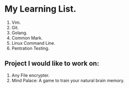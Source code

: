 # My Learning List. 

1. Vim. 
1. Git.
1. Golang. 
1. Common Mark. 
1. Linux Command Line. 
1. Pentration Testing. 

## Project I would like to work on: 

1. Any File encrypter. 
1. Mind Palace: A game to train your natural brain memory. 
